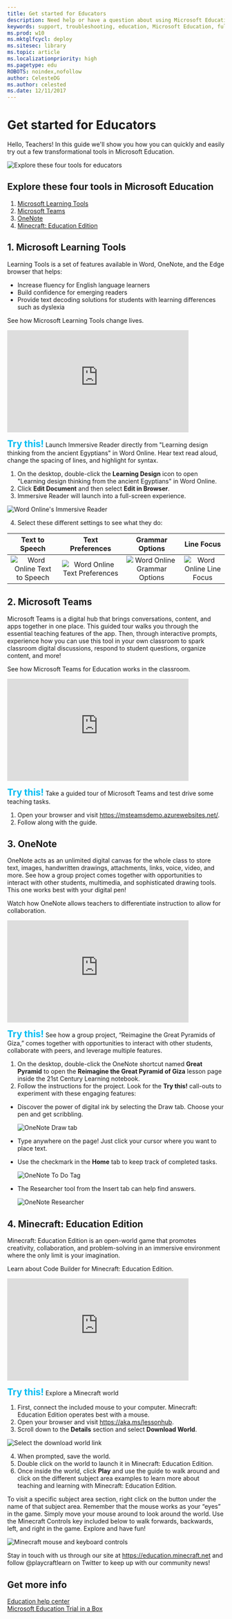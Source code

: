 ```yaml
---
title: Get started for Educators
description: Need help or have a question about using Microsoft Education? Start here. 
keywords: support, troubleshooting, education, Microsoft Education, full cloud IT solution, school, deploy, setup, manage, Windows 10, Intune for Education, Office 365 for Education, Microsoft Store for Education, Set up School PCs
ms.prod: w10
ms.mktglfcycl: deploy
ms.sitesec: library
ms.topic: article
ms.localizationpriority: high
ms.pagetype: edu
ROBOTS: noindex,nofollow
author: CelesteDG
ms.author: celested
ms.date: 12/11/2017
---
```


# Get started for Educators
Hello, Teachers! In this guide we'll show you how you can quickly and easily try out a few transformational tools in Microsoft Education.

![Explore these four tools for educators](images/msedu_tib_teachersteps_nologo.png)

## Explore these four tools in Microsoft Education

1. [Microsoft Learning Tools](#1-microsoft-learning-tools)
2. [Microsoft Teams](#2-microsoft-teams)
3. [OneNote](#3-onenote)
4. [Minecraft: Education Edition](#4-minecraft-education-edition)

## 1. Microsoft Learning Tools
Learning Tools is a set of features available in Word, OneNote, and the Edge browser that helps:
* Increase fluency for English language learners
* Build confidence for emerging readers
* Provide text decoding solutions for students with learning differences such as dyslexia 

See how Microsoft Learning Tools change lives.
</br>
<iframe width="420" height="236" src="https://www.youtube-nocookie.com/embed/nt3hz2vVf8c?rel=0" frameborder="0" allowfullscreen></iframe>

<span style="color:#00BCF2; font-size: 1.5em">**Try this!**</span> Launch Immersive Reader directly from "Learning design thinking from the ancient Egyptians" in Word Online. Hear text read aloud, change the spacing of lines, and highlight for syntax.

1. On the desktop, double-click the **Learning Design** icon to open "Learning design thinking from the ancient Egyptians" in Word Online.  
2. Click **Edit Document** and then select **Edit in Browser**.
3. Immersive Reader will launch into a full-screen experience.

  ![Word Online's Immersive Reader](images/word_online_immersive_reader.png)

4. Select these different settings to see what they do:

  | Text to Speech | Text Preferences | Grammar Options | Line Focus |
  | :------------: | :--------------: | :-------------: | :--------: |
  | ![Word Online Text to Speech](images/wordonline_tts.png) | ![Word Online Text Preferences](images/wordonline_text_preferences.png) | ![Word Online Grammar Options](images/wordonline_grammar_options.png) | ![Word Online Line Focus](images/wordonline_line_focus.png) |

## 2. Microsoft Teams
Microsoft Teams is a digital hub that brings conversations, content, and apps together in one place. This guided tour walks you through the essential teaching features of the app. Then, through interactive prompts, experience how you can use this tool in your own classroom to spark classroom digital discussions, respond to student questions, organize content, and more!  

See how Microsoft Teams for Education works in the classroom.
</br>
<iframe width="420" height="236" src="https://www.youtube-nocookie.com/embed/N7uiMs4dPcg?rel=0" frameborder="0" allowfullscreen></iframe>

<span style="color:#00BCF2; font-size: 1.5em">**Try this!**</span> Take a guided tour of Microsoft Teams and test drive some teaching tasks. 

1. Open your browser and visit <a href="https://msteamsdemo.azurewebsites.net/" target="_blank">https://msteamsdemo.azurewebsites.net/</a>.
2. Follow along with the guide.

## 3. OneNote
OneNote acts as an unlimited digital canvas for the whole class to store text, images, handwritten drawings, attachments, links, voice, video, and more. See how a group project comes together with opportunities to interact with other students, multimedia, and sophisticated drawing tools. This one works best with your digital pen! 

Watch how OneNote allows teachers to differentiate instruction to allow for collaboration.
</br>
<iframe width="420" height="236" src="https://www.youtube-nocookie.com/embed/hMmRud4B54o?rel=0" frameborder="0" allowfullscreen></iframe>

<span style="color:#00BCF2; font-size: 1.5em">**Try this!**</span> See how a group project, “Reimagine the Great Pyramids of Giza,” comes together with opportunities to interact with other students, collaborate with peers, and leverage multiple features.  

1. On the desktop, double-click the OneNote shortcut named **Great Pyramid** to open the **Reimagine the Great Pyramid of Giza** lesson page inside the 21st Century Learning notebook. 
2. Follow the instructions for the project.  Look for the **Try this!** call-outs to experiment with these engaging features: 
  - Discover the power of digital ink by selecting the Draw tab. Choose your pen and get scribbling.

    ![OneNote Draw tab](images/onenote_draw.png)

  - Type anywhere on the page! Just click your cursor where you want to place text. 
  - Use the checkmark in the **Home** tab to keep track of completed tasks. 

    ![OneNote To Do Tag](images/onenote_checkmark.png)

  - The Researcher tool from the Insert tab can help find answers. 

    ![OneNote Researcher](images/onenote_researcher.png)

## 4. Minecraft: Education Edition
Minecraft: Education Edition is an open-world game that promotes creativity, collaboration, and problem-solving in an immersive environment where the only limit is your imagination.   

Learn about Code Builder for Minecraft: Education Edition.
</br>
<iframe width="420" height="236" src="https://www.youtube-nocookie.com/embed/3rKuSlgqePo?rel=0" frameborder="0" allowfullscreen></iframe>

<span style="color:#00BCF2; font-size: 1.5em">**Try this!**</span> Explore a Minecraft world

1. First, connect the included mouse to your computer. Minecraft: Education Edition operates best with a mouse.
2. Open your browser and visit <a href="https://aka.ms/lessonhub" target="_blank">https://aka.ms/lessonhub</a>.
3. Scroll down to the **Details** section and select **Download World**.

  ![Select the download world link](images/mcee_downloadworld.png)

4. When prompted, save the world.
5. Double click on the world to launch it in Minecraft: Education Edition.
6. Once inside the world, click **Play** and use the guide to walk around and click on the different subject area examples to learn more about teaching and learning with Minecraft: Education Edition. 

  To visit a specific subject area section, right click on the button under the name of that subject area. Remember that the mouse works as your “eyes” in the game. Simply move your mouse around to look around the world. Use the Minecraft Controls key included below to walk forwards, backwards, left, and right in the game. Explore and have fun!

  ![Minecraft mouse and keyboard controls](images/mcee_keyboard_mouse_controls.png)

Stay in touch with us through our site at <a href="https://education.minecraft.net" target="_blank">https://education.minecraft.net</a> and follow @playcraftlearn on Twitter to keep up with our community news!

## Get more info
[Education help center](https://support.office.com/en-us/education)</br>
[Microsoft Education Trial in a Box](index.md)